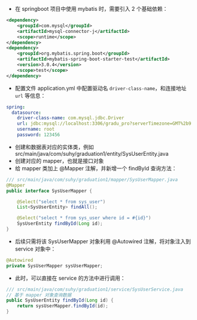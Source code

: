 

* 在 springboot 项目中使用 mybatis 时，需要引入 2 个基础依赖：

```xml
<dependency>
    <groupId>com.mysql</groupId>
    <artifactId>mysql-connector-j</artifactId>
    <scope>runtime</scope>
</dependency>
<dependency>
    <groupId>org.mybatis.spring.boot</groupId>
    <artifactId>mybatis-spring-boot-starter-test</artifactId>
    <version>3.0.4</version>
    <scope>test</scope>
</dependency>
```

* 配置文件 application.yml 中配置驱动名 `driver-class-name`，和连接地址 `url` 等信息：

```yaml
spring:
  datasource:
    driver-class-name: com.mysql.jdbc.Driver
    url: jdbc:mysql://localhost:3306/gradu_pro?serverTimezone=GMT%2b9
    username: root
    password: 123456
```

* 创建和数据表对应的实体类，例如 src/main/java/com/suhy/graduation1/entity/SysUserEntity.java
* 创建对应的 mapper，也就是接口对象
* 给 mapper 类加上 @Mapper 注解，并新增一个 findById 查询方法：

```java
/// src/main/java/com/suhy/graduation1/mapper/SysUserMapper.java
@Mapper
public interface SysUserMapper {

    @Select("select * from sys_user")
    List<SysUserEntity> findAll();

    @Select("select * from sys_user where id = #{id}")
    SysUserEntity findById(Long id);
}
```

* 后续只需将该 SysUserMapper 对象利用 @Autowired 注解，将对象注入到 service 对象中： 

```java
@Autowired
private SysUserMapper sysUserMapper;
```

* 此时，可以直接在 service 的方法中进行调用：

```java
/// src/main/java/com/suhy/graduation1/service/SysUserService.java
// 基于 mapper 对象查询数据
public SysUserEntity findById(Long id) {
    return sysUserMapper.findById(id);
}
```
